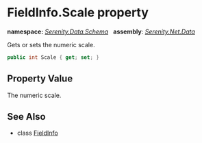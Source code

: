 # FieldInfo.Scale property
**namespace:** *[Serenity.Data.Schema](../../README.md#serenity.data.schema-namespace)*   **assembly**: *[Serenity.Net.Data](../../README.md)*

Gets or sets the numeric scale.

```csharp
public int Scale { get; set; }
```

## Property Value

The numeric scale.

## See Also

* class [FieldInfo](../FieldInfo.md)